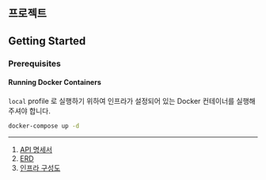 ## 프로젝트

## Getting Started

### Prerequisites

#### Running Docker Containers

`local` profile 로 실행하기 위하여 인프라가 설정되어 있는 Docker 컨테이너를 실행해주셔야 합니다.

```bash
docker-compose up -d
```

------------

1. [API 명세서](https://github.com/mystagogy/ticketing-service/wiki/API-명세서)
2. [ERD](https://github.com/mystagogy/ticketing-service/wiki/ERD)
3. [인프라 구성도](https://github.com/mystagogy/ticketing-service/wiki/인프라-구성도)
